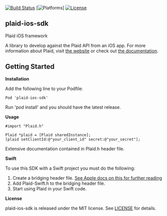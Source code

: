 [![Build Status](https://magnum.travis-ci.com/vouch/plaid-ios-sdk.svg?token=d9FSzqpZpyWCYnF5YjqQ&branch=master)](https://magnum.travis-ci.com/vouch/plaid-ios-sdk)
[![Platforms](https://img.shields.io/badge/platform-ios-lightgrey.svg)]
[![License](https://img.shields.io/badge/license-MIT-lightgrey.svg)](https://github.com/vouch/plaid-ios-sdk/blob/master/LICENSE)

## plaid-ios-sdk
Plaid iOS framework

A library to develop against the Plaid API from an iOS app. For more information about Plaid, visit [the website](http://plaid.com) or check out [the documentation](https://plaid.com/docs/).

## Getting Started

**Installation**

Add the following line to your Podfile:

    Pod 'plaid-ios-sdk'

Run 'pod install' and you should have the latest release.


**Usage**

    #import "Plaid.h"

    Plaid *plaid = [Plaid sharedInstance];
    [plaid setClientId:@"your_client_id" secret:@"your_secret"];
    
Extensive documentation contained in Plaid.h header file.

**Swift**

To use this SDK with a Swift project you must do the following:

1. Create a bridging header file. [See Apple docs on this for further reading](https://developer.apple.com/library/ios/documentation/Swift/Conceptual/BuildingCocoaApps/MixandMatch.html)
2. Add Plaid-Swift.h to the bridging header file.
3. Start using Plaid in your Swift code.

**License**

plaid-ios-sdk is released under the MIT license. See [LICENSE](https://github.com/vouch/plaid-ios-sdk/blob/master/LICENSE) for details.
